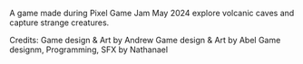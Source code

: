 A game made during Pixel Game Jam May 2024 explore volcanic caves and capture strange creatures.

Credits:
Game design & Art by Andrew
Game design & Art by Abel
Game designm, Programming, SFX by Nathanael
